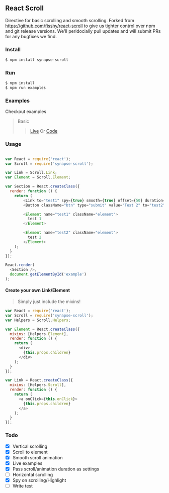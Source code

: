 ## React Scroll

Directive for basic scrolling and smooth scrolling.
Forked from https://github.com/fisshy/react-scroll to give us tighter control over npm and git release versions. We'll peridocially pull updates and will submit PRs for any bugfixes we find.

### Install
```js
$ npm install synapse-scroll
```

### Run
```js
$ npm install
$ npm run examples
```

### Examples
Checkout examples
> Basic
>> [Live](http://fisshy.github.io/react-scroll-example/basic/index.html)
>> Or
>> [Code](https://github.com/fisshy/react-scroll/blob/master/examples/basic/app.js)

### Usage
```js

var React = require('react');
var Scroll = require('synapse-scroll');

var Link = Scroll.Link;
var Element = Scroll.Element;

var Section = React.createClass({
  render: function () {
  	return (
  		<Link to="test1" spy={true} smooth={true} offset={50} duration={500} >Test 1</Link>
		<Button className="btn" type="submit" value="Test 2" to="test2" spy={true} smooth={true} offset={50} duration={500} >Test 2</Button>

  		<Element name="test1" className="element">
  		  test 1
  		</Element>

  		<Element name="test2" className="element">
  		  test 2
  		</Element>
	);
  }
});

React.render(
  <Section />,
  document.getElementById('example')
);

```

#### Create your own Link/Element
> Simply just include the mixins!

```js
var React = require('react');
var Scroll = require('synapse-scroll');
var Helpers = Scroll.Helpers;

var Element = React.createClass({
  mixins: [Helpers.Element],
  render: function () {
    return (
      <div>
        {this.props.children}
      </div>
    );
  }
});

var Link = React.createClass({
  mixins: [Helpers.Scroll],
  render: function () {
    return (
      <a onClick={this.onClick}>
        {this.props.children}
      </a>
    );
  }
});

```



### Todo
- [x] Vertical scrolling
- [x] Scroll to element
- [x] Smooth scroll animation
- [x] Live examples
- [x] Pass scroll/animation duration as settings
- [ ] Horizontal scrolling
- [x] Spy on scrolling/Highlight
- [ ] Write test
